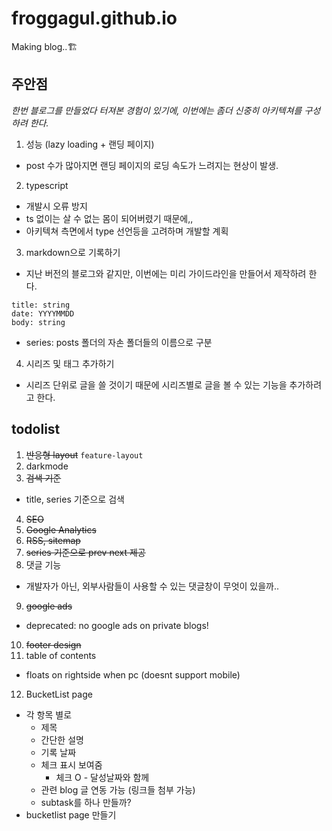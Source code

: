 # froggagul.github.io

Making blog..🏗️

## 주안점
*한번 블로그를 만들었다 터져본 경험이 있기에, 이번에는 좀더 신중히 아키텍쳐를 구성하려 한다.*
1. 성능 (lazy loading + 랜딩 페이지)
  - post 수가 많아지면 랜딩 페이지의 로딩 속도가 느려지는 현상이 발생.
2. typescript
  - 개발시 오류 방지
  - ts 없이는 살 수 없는 몸이 되어버렸기 때문에,, 
  - 아키텍쳐 측면에서 type 선언등을 고려하며 개발할 계획
3. markdown으로 기록하기
  - 지난 버전의 블로그와 같지만, 이번에는 미리 가이드라인을 만들어서 제작하려 한다.
  ```
  title: string
  date: YYYYMMDD
  body: string
  ```
  - series: posts 폴더의 자손 폴더들의 이름으로 구분
  
4. 시리즈 및 태그 추가하기
  - 시리즈 단위로 글을 쓸 것이기 때문에 시리즈별로 글을 볼 수 있는 기능을 추가하려고 한다.

## todolist
1. ~~반응형 layout~~ `feature-layout`
2. darkmode
3. ~~검색 기준~~
  * title, series 기준으로 검색
4. ~~SEO~~
5. ~~Google Analytics~~
6. ~~RSS, sitemap~~
7. ~~series 기준으로 prev next 제공~~
8. 댓글 기능
  * 개발자가 아닌, 외부사람들이 사용할 수 있는 댓글창이 무엇이 있을까..
9. ~~google ads~~
  * deprecated: no google ads on private blogs!
10. ~~footer design~~
11. table of contents
  * floats on rightside when pc (doesnt support mobile)
12. BucketList page
  * 각 항목 별로
    * 제목
    * 간단한 설명
    * 기록 날짜
    * 체크 표시 보여줌
      * 체크 O - 달성날짜와 함께
    * 관련 blog 글 연동 가능 (링크들 첨부 가능)
    * subtask를 하나 만들까?
  * bucketlist page 만들기
